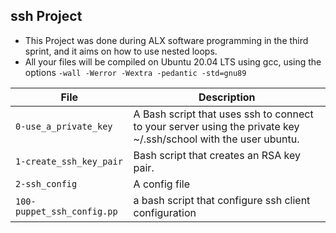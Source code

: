 ## ssh Project

* This Project was done during ALX software programming in the third sprint, and it aims on how
to use nested loops.
* All your files will be compiled on Ubuntu 20.04 LTS using gcc, using the options `-wall -Werror -Wextra -pedantic -std=gnu89`

|File                      |    Description                                                                                                 |
|--------------------------|----------------------------------------------------------------------------------------------------------------|
| `0-use_a_private_key`    | A Bash script that uses ssh to connect to your server using the private key ~/.ssh/school with the user ubuntu.|
|`1-create_ssh_key_pair`   | Bash script that creates an RSA key pair.                                                                      |
|`2-ssh_config`            | A config file                                                                                                  |
|`100-puppet_ssh_config.pp`| a bash script that configure ssh client configuration                                                          |
